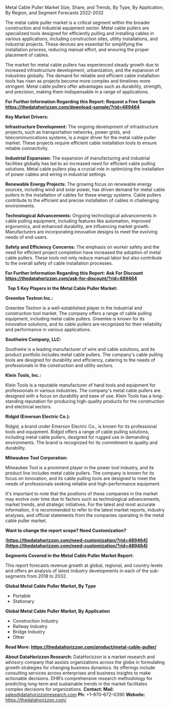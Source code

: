 ﻿Metal Cable Puller Market Size, Share, and Trends, By Type, By Application, By Region, and Segment Forecasts 2022-2032

The metal cable puller market is a critical segment within the broader construction and industrial equipment sector. Metal cable pullers are specialized tools designed for efficiently pulling and installing cables in various applications, including construction sites, utility installations, and industrial projects. These devices are essential for simplifying the installation process, reducing manual effort, and ensuring the proper placement of cables.

The market for metal cable pullers has experienced steady growth due to increased infrastructure development, urbanization, and the expansion of industries globally. The demand for reliable and efficient cable installation tools has risen as projects become more complex and timelines more stringent. Metal cable pullers offer advantages such as durability, strength, and precision, making them indispensable in a range of applications.

**For Further Information Regarding this Report: Request a Free Sample <https://thedatahorizzon.com/download-sample/?rid=489464>** 

**Key Market Drivers:**

**Infrastructure Development:** The ongoing development of infrastructure projects, such as transportation networks, power grids, and telecommunications systems, is a major driver for the metal cable puller market. These projects require efficient cable installation tools to ensure reliable connectivity.

**Industrial Expansion:** The expansion of manufacturing and industrial facilities globally has led to an increased need for efficient cable pulling solutions. Metal cable pullers play a crucial role in optimizing the installation of power cables and wiring in industrial settings.

**Renewable Energy Projects:** The growing focus on renewable energy sources, including wind and solar power, has driven demand for metal cable pullers in the installation of cables for these energy systems. Cable pullers contribute to the efficient and precise installation of cables in challenging environments.

**Technological Advancements:** Ongoing technological advancements in cable pulling equipment, including features like automation, improved ergonomics, and enhanced durability, are influencing market growth. Manufacturers are incorporating innovative designs to meet the evolving needs of end-users.

**Safety and Efficiency Concerns:** The emphasis on worker safety and the need for efficient project completion have increased the adoption of metal cable pullers. These tools not only reduce manual labor but also contribute to the overall safety of cable installation processes.

**For Further Information Regarding this Report: Ask For Discount <https://thedatahorizzon.com/ask-for-discount/?rid=489464>** 

` `**Top 5 Key Players in the Metal Cable Puller Market:**

**Greenlee Textron Inc.:**

Greenlee Textron is a well-established player in the industrial and construction tool market. The company offers a range of cable pulling equipment, including metal cable pullers. Greenlee is known for its innovative solutions, and its cable pullers are recognized for their reliability and performance in various applications.

**Southwire Company, LLC:**

Southwire is a leading manufacturer of wire and cable solutions, and its product portfolio includes metal cable pullers. The company's cable pulling tools are designed for durability and efficiency, catering to the needs of professionals in the construction and utility sectors.

**Klein Tools, Inc.:**

Klein Tools is a reputable manufacturer of hand tools and equipment for professionals in various industries. The company's metal cable pullers are designed with a focus on durability and ease of use. Klein Tools has a long-standing reputation for producing high-quality products for the construction and electrical sectors.

**Ridgid (Emerson Electric Co.):**

Ridgid, a brand under Emerson Electric Co., is known for its professional tools and equipment. Ridgid offers a range of cable pulling solutions, including metal cable pullers, designed for rugged use in demanding environments. The brand is recognized for its commitment to quality and durability.

**Milwaukee Tool Corporation:**

Milwaukee Tool is a prominent player in the power tool industry, and its product line includes metal cable pullers. The company is known for its focus on innovation, and its cable pulling tools are designed to meet the needs of professionals seeking reliable and high-performance equipment.

It's important to note that the positions of these companies in the market may evolve over time due to factors such as technological advancements, market trends, and strategic initiatives. For the latest and most accurate information, it is recommended to refer to the latest market reports, industry analyses, and official statements from the companies operating in the metal cable puller market.

**Want to change the report scope? Need Customization?**

[**https://thedatahorizzon.com/need-customization/?rid=489464](https://thedatahorizzon.com/need-customization/?rid=489464)** 

**Segments Covered in the Metal Cable Puller Market Report:**

This report forecasts revenue growth at global, regional, and country levels and offers an analysis of latest industry developments in each of the sub-segments from 2018 to 2032.

**Global Metal Cable Puller Market, By Type**

- Portable
- Stationary

**Global Metal Cable Puller Market, By Application**

- Construction Industry
- Railway Industry
- Bridge Industry
- Other

**Read More: <https://thedatahorizzon.com/product/metal-cable-puller/>** 

**About DataHorizzon Research:**DataHorizzon is a market research and advisory company that assists organizations across the globe in formulating growth strategies for changing business dynamics. Its offerings include consulting services across enterprises and business insights to make actionable decisions. DHR’s comprehensive research methodology for predicting long-term and sustainable trends in the market facilitates complex decisions for organizations.**Contact:Mail:** <sales@datahorizzonresearch.com> **Ph:** +1–970–672–0390**Website:** <https://thedatahorizzon.com/> 

